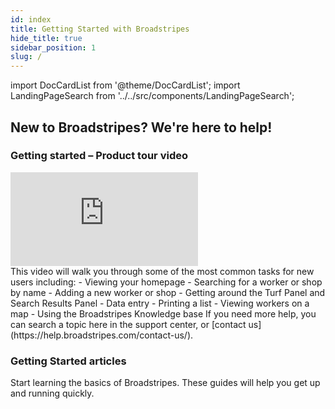 ```yaml
---
id: index
title: Getting Started with Broadstripes
hide_title: true
sidebar_position: 1
slug: /
---
```


import DocCardList from '@theme/DocCardList';
import LandingPageSearch from '../../src/components/LandingPageSearch';

## New to Broadstripes? We're here to help!

### Getting started – Product tour video

<div className="video-container" style={{position: 'relative', paddingBottom: '56.25%', height: 0, marginBottom: '.25rem'}}>
  <iframe
    src="https://player.vimeo.com/video/322304316?title=0&amp;byline=0&amp;portrait=0&amp;badge=0&amp;autopause=0&amp;player_id=0&amp;app_id=58479"
    title="Getting Started with Broadstripes"
    style={{position: 'absolute', top: '0', left: '0', width: '80%', height: '80%'}}
    frameBorder="0"
    allow="autoplay; fullscreen; picture-in-picture"
    allowFullScreen
  ></iframe>
</div>
This video will walk you through some of the most common tasks for new users including:
- Viewing your homepage
- Searching for a worker or shop by name
- Adding a new worker or shop
- Getting around the Turf Panel and Search Results Panel
- Data entry
- Printing a list
- Viewing workers on a map
- Using the Broadstripes Knowledge base
If you need more help, you can search a topic here in the support center, or [contact us](https://help.broadstripes.com/contact-us/).



### Getting Started articles
Start learning the basics of Broadstripes. These guides will help you get up and running quickly.

<DocCardList />